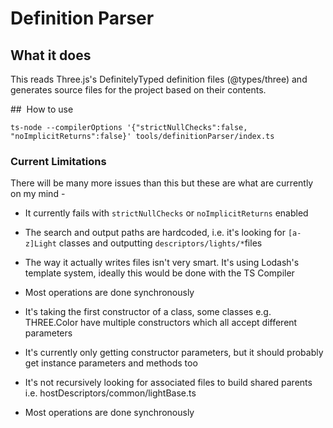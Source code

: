 #  Definition Parser

##  What it does

This reads Three.js's DefinitelyTyped definition files (@types/three) and generates source files for the project based on their contents.

##  How to use

`ts-node --compilerOptions '{"strictNullChecks":false, "noImplicitReturns":false}' tools/definitionParser/index.ts`

###  Current Limitations

There will be many more issues than this but these are what are currently on my mind -

* It currently fails with `strictNullChecks` or `noImplicitReturns` enabled

* The search and output paths are hardcoded, i.e. it's looking for `[a-z]Light` classes and outputting `descriptors/lights/*`files

* The way it actually writes files isn't very smart. It's using Lodash's template system, ideally this would be done with the TS Compiler

* Most operations are done synchronously

* It's taking the first constructor of a class, some classes e.g. THREE.Color have multiple constructors which all accept different parameters

* It's currently only getting constructor parameters, but it should probably get instance parameters and methods too

* It's not recursively looking for associated files to build shared parents i.e. hostDescriptors/common/lightBase.ts

* Most operations are done synchronously
